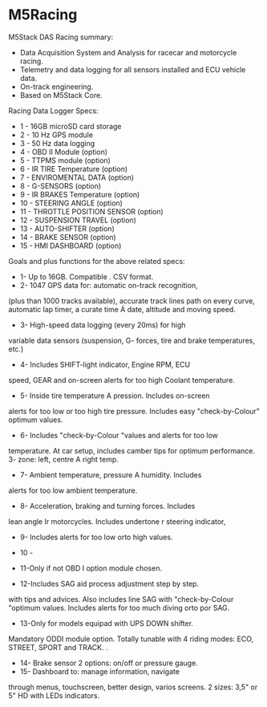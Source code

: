 # M5Racing
M5Stack DAS Racing summary:

 - Data Acquisition System and Analysis
 for racecar and motorcycle racing.
 - Telemetry and data logging for all sensors installed and ECU vehicle data.
 - On-track engineering.
 - Based on M5Stack Core.


Racing Data Logger Specs: 

 - 1 - 16GB microSD card storage 
 - 2 - 10 Hz GPS module
 - 3 - 50 Hz data logging 
 - 4 - OBD II Module (option) 
 - 5 - TTPMS module (option) 
 - 6 - IR TIRE Temperature (option) 
 - 7 - ENVIROMENTAL DATA (option) 
 - 8 - G-SENSORS (option) 
 - 9 - IR BRAKES Temperature (option) 
 - 10 - STEERING ANGLE (option) 
 - 11 - THROTTLE POSITION SENSOR (option) 
 - 12 - SUSPENSION TRAVEL (option) 
 - 13 - AUTO-SHIFTER (option) 
 - 14 - BRAKE SENSOR (option) 
 - 15 - HMI DASHBOARD (option) 


Goals and plus functions for the above related specs:

 - 1- Up to 16GB. Compatible . CSV format. 
 - 2- 1047 GPS data for: automatic on-track recognition, 

(plus than 1000 tracks available), accurate track lines path on every curve, automatic lap timer, a curate time Á date, altitude and moving speed. 
 - 3- High-speed data logging (every 20ms) for high 

variable data sensors (suspension, G- forces, tire and brake temperatures, etc.) 
 - 4- Includes SHIFT-light indicator, Engine RPM, ECU 

speed, GEAR and on-screen alerts for too high Coolant temperature. 

 - 5- Inside tire temperature A pression. Includes on-screen 

alerts for too low or too high tire pressure. Includes easy "check-by-Colour" optimum values. 
 - 6- Includes "check-by-Colour "values and alerts for too low 

temperature. At car setup, includes camber tips for optimum performance. 3- zone: left, centre A right temp. 
 - 7- Ambient temperature, pressure A humidity. Includes 

alerts for too low ambient temperature. 
 - 8- Acceleration, braking and turning forces. Includes 

lean angle Ir motorcycles. Includes undertone r steering indicator, 



 - 9- Includes alerts for too low orto high values. 
 - 10 - 

 - 11-Only if not OBD I option module chosen. 
 - 12-Includes SAG aid process adjustment step by step. 

with tips and advices. Also includes line SAG with "check-by-Colour "optimum values. Includes alerts for too much diving orto por SAG. 
 - 13-Only for models equipad with UPS DOWN shifter. 

Mandatory ODDI module option. Totally tunable with 4 riding modes: ECO, STREET, SPORT and TRACK. . 

 - 14- Brake sensor 2 options: on/off or pressure gauge. 
 - 15- Dashboard to: manage information, navigate 

through menus, touchscreen, better design, varios screens. 2 sizes: 3,5" or 5" HD with LEDs indicators. 


